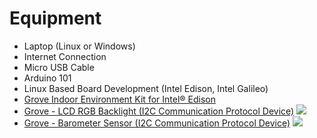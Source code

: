 # Equipment

* Laptop \(Linux or Windows\)
* Internet Connection
* Micro USB Cable
* Arduino 101
* Linux Based Board Development \(Intel Edison, Intel Galileo\)
* [Grove Indoor Environment Kit for Intel® Edison](https://www.seeedstudio.com/item_detail.html?p_id=2427)
* [Grove - LCD RGB Backlight \(I2C Communication Protocol Device\)](http://www.seeedstudio.com/wiki/Grove_-_LCD_RGB_Backlight)
![](http://www.seeedstudio.com/wiki/images/thumb/0/03/Serial_LEC_RGB_Backlight_Lcd.jpg/500px-Serial_LEC_RGB_Backlight_Lcd.jpg)
* [Grove - Barometer Sensor \(I2C Communication Protocol Device\)](http://www.seeedstudio.com/wiki/Grove_-_Barometer_Sensor)
![](http://www.seeedstudio.com/wiki/images/thumb/e/e7/Grove-Barometer.jpg/300px-Grove-Barometer.jpg)

